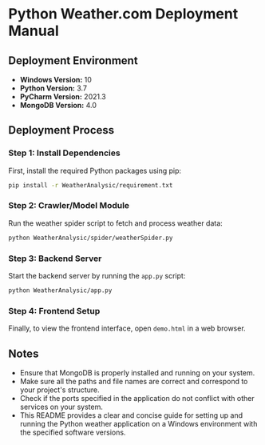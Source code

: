 # Python Weather.com Deployment Manual

## Deployment Environment
- **Windows Version:** 10
- **Python Version:** 3.7
- **PyCharm Version:** 2021.3
- **MongoDB Version:** 4.0

## Deployment Process
### Step 1: Install Dependencies
First, install the required Python packages using pip:

```bash
pip install -r WeatherAnalysic/requirement.txt
```

### Step 2: Crawler/Model Module
Run the weather spider script to fetch and process weather data:

```bash
python WeatherAnalysic/spider/weatherSpider.py
```

### Step 3: Backend Server
Start the backend server by running the `app.py` script:

```bash
python WeatherAnalysic/app.py
```

### Step 4: Frontend Setup
Finally, to view the frontend interface, open `demo.html` in a web browser.

## Notes
- Ensure that MongoDB is properly installed and running on your system.
- Make sure all the paths and file names are correct and correspond to your project's structure.
- Check if the ports specified in the application do not conflict with other services on your system.
- This README provides a clear and concise guide for setting up and running the Python weather application on a Windows environment with the specified software versions.
